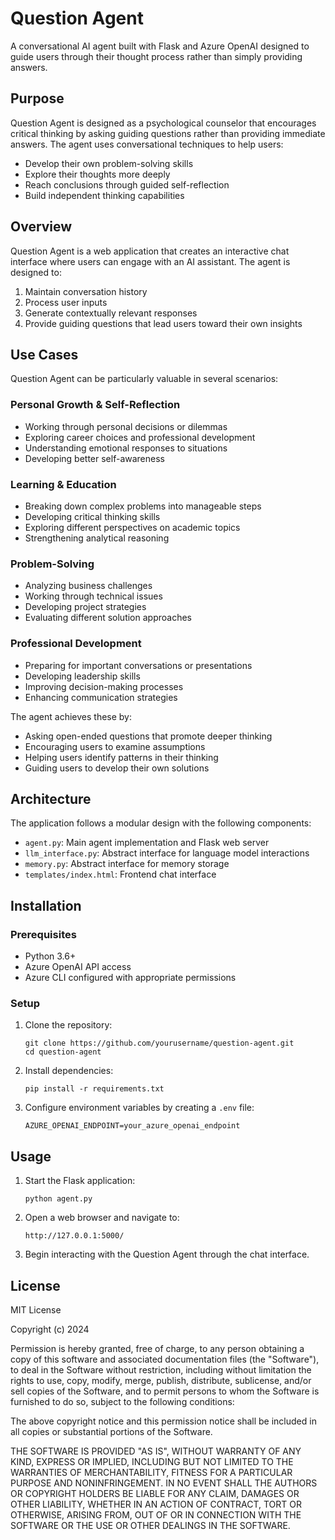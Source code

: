 # Question Agent

A conversational AI agent built with Flask and Azure OpenAI designed to guide users through their thought process rather than simply providing answers.

## Purpose

Question Agent is designed as a psychological counselor that encourages critical thinking by asking guiding questions rather than providing immediate answers. The agent uses conversational techniques to help users:

- Develop their own problem-solving skills
- Explore their thoughts more deeply
- Reach conclusions through guided self-reflection
- Build independent thinking capabilities

## Overview

Question Agent is a web application that creates an interactive chat interface where users can engage with an AI assistant. The agent is designed to:

1. Maintain conversation history
2. Process user inputs
3. Generate contextually relevant responses
4. Provide guiding questions that lead users toward their own insights

## Use Cases

Question Agent can be particularly valuable in several scenarios:

### Personal Growth & Self-Reflection
- Working through personal decisions or dilemmas
- Exploring career choices and professional development
- Understanding emotional responses to situations
- Developing better self-awareness

### Learning & Education
- Breaking down complex problems into manageable steps
- Developing critical thinking skills
- Exploring different perspectives on academic topics
- Strengthening analytical reasoning

### Problem-Solving
- Analyzing business challenges
- Working through technical issues
- Developing project strategies
- Evaluating different solution approaches

### Professional Development
- Preparing for important conversations or presentations
- Developing leadership skills
- Improving decision-making processes
- Enhancing communication strategies

The agent achieves these by:
- Asking open-ended questions that promote deeper thinking
- Encouraging users to examine assumptions
- Helping users identify patterns in their thinking
- Guiding users to develop their own solutions

## Architecture

The application follows a modular design with the following components:

- `agent.py`: Main agent implementation and Flask web server
- `llm_interface.py`: Abstract interface for language model interactions
- `memory.py`: Abstract interface for memory storage
- `templates/index.html`: Frontend chat interface

## Installation

### Prerequisites

- Python 3.6+
- Azure OpenAI API access
- Azure CLI configured with appropriate permissions

### Setup

1. Clone the repository:
   ```
   git clone https://github.com/yourusername/question-agent.git
   cd question-agent
   ```

2. Install dependencies:
   ```
   pip install -r requirements.txt
   ```

3. Configure environment variables by creating a `.env` file:
   ```
   AZURE_OPENAI_ENDPOINT=your_azure_openai_endpoint
   ```

## Usage

1. Start the Flask application:
   ```
   python agent.py
   ```

2. Open a web browser and navigate to:
   ```
   http://127.0.0.1:5000/
   ```

3. Begin interacting with the Question Agent through the chat interface.

## License

MIT License

Copyright (c) 2024 

Permission is hereby granted, free of charge, to any person obtaining a copy
of this software and associated documentation files (the "Software"), to deal
in the Software without restriction, including without limitation the rights
to use, copy, modify, merge, publish, distribute, sublicense, and/or sell
copies of the Software, and to permit persons to whom the Software is
furnished to do so, subject to the following conditions:

The above copyright notice and this permission notice shall be included in all
copies or substantial portions of the Software.

THE SOFTWARE IS PROVIDED "AS IS", WITHOUT WARRANTY OF ANY KIND, EXPRESS OR
IMPLIED, INCLUDING BUT NOT LIMITED TO THE WARRANTIES OF MERCHANTABILITY,
FITNESS FOR A PARTICULAR PURPOSE AND NONINFRINGEMENT. IN NO EVENT SHALL THE
AUTHORS OR COPYRIGHT HOLDERS BE LIABLE FOR ANY CLAIM, DAMAGES OR OTHER
LIABILITY, WHETHER IN AN ACTION OF CONTRACT, TORT OR OTHERWISE, ARISING FROM,
OUT OF OR IN CONNECTION WITH THE SOFTWARE OR THE USE OR OTHER DEALINGS IN THE
SOFTWARE.
